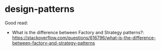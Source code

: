 # design-patterns

Good read: 
 - What is the difference between Factory and Strategy patterns?: https://stackoverflow.com/questions/616796/what-is-the-difference-between-factory-and-strategy-patterns
